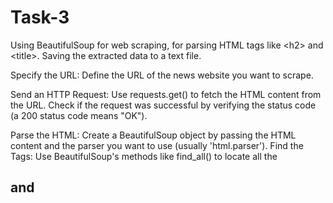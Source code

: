 # Task-3
Using BeautifulSoup for web scraping, for parsing HTML tags like &lt;h2> and &lt;title>. Saving the extracted data to a text file.

Specify the URL: Define the URL of the news website you want to scrape.

Send an HTTP Request: Use requests.get() to fetch the HTML content from the URL. Check if the request was successful by verifying the status code (a 200 status code means "OK").

Parse the HTML: Create a BeautifulSoup object by passing the HTML content and the parser you want to use (usually 'html.parser').
Find the Tags: Use BeautifulSoup's methods like find_all() to locate all the <h2> and <title> tags on the page.
Extract the Text: Loop through the found tags and extract the text content from each. The .text attribute is perfect for this.
Save to a Text File: Open a file in write mode ('w'), loop through your list of titles, and write each title to a new line in the file.
